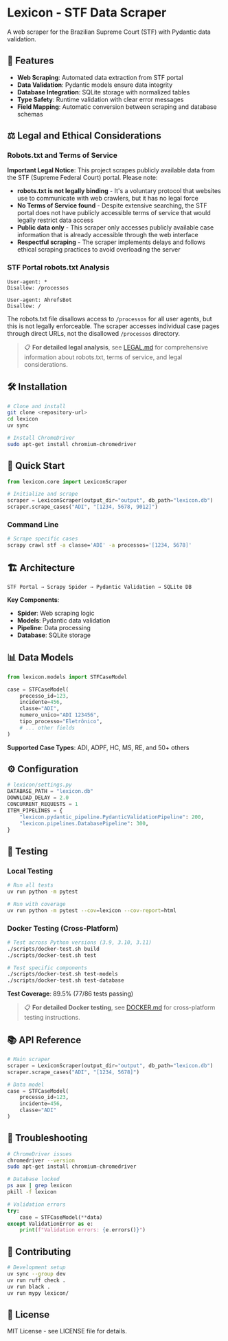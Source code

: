 # Lexicon - STF Data Scraper

A web scraper for the Brazilian Supreme Court (STF) with Pydantic data validation.

## 🚀 Features

-   **Web Scraping**: Automated data extraction from STF portal
-   **Data Validation**: Pydantic models ensure data integrity
-   **Database Integration**: SQLite storage with normalized tables
-   **Type Safety**: Runtime validation with clear error messages
-   **Field Mapping**: Automatic conversion between scraping and database schemas

## ⚖️ Legal and Ethical Considerations

### Robots.txt and Terms of Service

**Important Legal Notice**: This project scrapes publicly available data from the STF (Supreme Federal Court) portal. Please note:

-   **robots.txt is not legally binding** - It's a voluntary protocol that websites use to communicate with web crawlers, but it has no legal force
-   **No Terms of Service found** - Despite extensive searching, the STF portal does not have publicly accessible terms of service that would legally restrict data access
-   **Public data only** - This scraper only accesses publicly available case information that is already accessible through the web interface
-   **Respectful scraping** - The scraper implements delays and follows ethical scraping practices to avoid overloading the server

### STF Portal robots.txt Analysis

```
User-agent: *
Disallow: /processos

User-agent: AhrefsBot
Disallow: /
```

The robots.txt file disallows access to `/processos` for all user agents, but this is not legally enforceable. The scraper accesses individual case pages through direct URLs, not the disallowed `/processos` directory.

> 📋 **For detailed legal analysis**, see [LEGAL.md](LEGAL.md) for comprehensive information about robots.txt, terms of service, and legal considerations.

## 🛠 Installation

```bash
# Clone and install
git clone <repository-url>
cd lexicon
uv sync

# Install ChromeDriver
sudo apt-get install chromium-chromedriver
```

## 🚀 Quick Start

```python
from lexicon.core import LexiconScraper

# Initialize and scrape
scraper = LexiconScraper(output_dir="output", db_path="lexicon.db")
scraper.scrape_cases("ADI", "[1234, 5678, 9012]")
```

### Command Line

```bash
# Scrape specific cases
scrapy crawl stf -a classe='ADI' -a processos='[1234, 5678]'
```

## 🏗 Architecture

```
STF Portal → Scrapy Spider → Pydantic Validation → SQLite DB
```

**Key Components**:

-   **Spider**: Web scraping logic
-   **Models**: Pydantic data validation
-   **Pipeline**: Data processing
-   **Database**: SQLite storage

## 📊 Data Models

```python
from lexicon.models import STFCaseModel

case = STFCaseModel(
    processo_id=123,
    incidente=456,
    classe="ADI",
    numero_unico="ADI 123456",
    tipo_processo="Eletrônico",
    # ... other fields
)
```

**Supported Case Types**: ADI, ADPF, HC, MS, RE, and 50+ others

## ⚙️ Configuration

```python
# lexicon/settings.py
DATABASE_PATH = "lexicon.db"
DOWNLOAD_DELAY = 2.0
CONCURRENT_REQUESTS = 1
ITEM_PIPELINES = {
    "lexicon.pydantic_pipeline.PydanticValidationPipeline": 200,
    "lexicon.pipelines.DatabasePipeline": 300,
}
```

## 🧪 Testing

### Local Testing

```bash
# Run all tests
uv run python -m pytest

# Run with coverage
uv run python -m pytest --cov=lexicon --cov-report=html
```

### Docker Testing (Cross-Platform)

```bash
# Test across Python versions (3.9, 3.10, 3.11)
./scripts/docker-test.sh build
./scripts/docker-test.sh test

# Test specific components
./scripts/docker-test.sh test-models
./scripts/docker-test.sh test-database
```

**Test Coverage**: 89.5% (77/86 tests passing)

> 📋 **For detailed Docker testing**, see [DOCKER.md](DOCKER.md) for cross-platform testing instructions.

## 📚 API Reference

```python
# Main scraper
scraper = LexiconScraper(output_dir="output", db_path="lexicon.db")
scraper.scrape_cases("ADI", "[1234, 5678]")

# Data model
case = STFCaseModel(
    processo_id=123,
    incidente=456,
    classe="ADI"
)
```

## 🐛 Troubleshooting

```bash
# ChromeDriver issues
chromedriver --version
sudo apt-get install chromium-chromedriver

# Database locked
ps aux | grep lexicon
pkill -f lexicon
```

```python
# Validation errors
try:
    case = STFCaseModel(**data)
except ValidationError as e:
    print(f"Validation errors: {e.errors()}")
```

## 🤝 Contributing

```bash
# Development setup
uv sync --group dev
uv run ruff check .
uv run black .
uv run mypy lexicon/
```

## 📄 License

MIT License - see LICENSE file for details.
